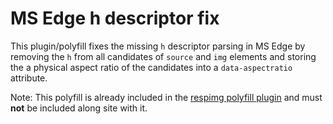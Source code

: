 # MS Edge h descriptor fix

This plugin/polyfill fixes the missing `h` descriptor parsing in MS Edge by removing the `h` from all candidates of `source` and `img` elements and storing the a physical aspect ratio of the candidates into a `data-aspectratio` attribute.

Note: This polyfill is already included in the [respimg polyfill plugin](../respimg) and must **not** be included along site with it.
